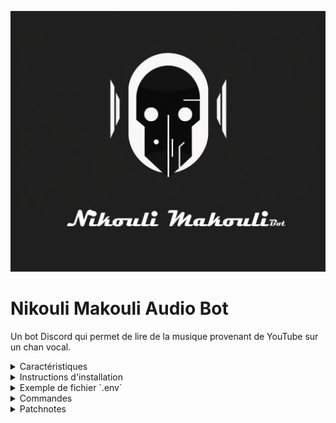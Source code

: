 ![Cover](https://github.com/Lumantis/BotAudio/blob/bugged-do-not-use-master/NikouliMakouli.png)

# Nikouli Makouli Audio Bot

Un bot Discord qui permet de lire de la musique provenant de YouTube sur un chan vocal.

<details>
  <summary>Caractéristiques</summary>

  - Rejoindre et quitter des canaux vocaux
  - Lire de la musique à partir de YouTube
  - Mettre en pause, reprendre et passer des pistes
  - Télécharger et lire des playlists YouTube

</details>

<details>
  <summary>Instructions d'installation</summary>

  1. Clonez ce dépôt
  2. Installez les dépendances en exécutant `pip install -r requirements.txt`
  3. Configurez vos variables d'environnement dans un fichier `.env` (voir exemple ci-dessous)
  4. Lancez le bot avec `python main.py`

</details>

<details>
  <summary>Exemple de fichier `.env`</summary>

  `DISCORD_TOKEN=Votre-Token-Discord`

</details>

<details>
  <summary>Commandes</summary>

  - `/lire <url>` : Fait lire une piste de musique par le bot à partir de l'URL de YouTube spécifiée
  - `/playlist <url>` : Fait lire une playlist de musique par le bot à partir de l'URL de YouTube spécifiée
  - `/quitter` : Fait quitter le canal vocal au bot
  - `/clean` : Nettoie le dossier de la playlist (nécessite des permissions de gestion des messages)
  - `/find <track_name>` : Recherche une piste sur YouTube et la met en file d'attente pour être lue

</details>

<details>
  <summary>Patchnotes</summary>
  
  ###### Version 1.0.3 (22 juin 2023) :

  - Optimisation de la gestion de la file d'attente : Le téléchargement de la chanson suivante est désormais effectué pendant que la chanson actuelle est en train de jouer, afin de réduire le délai de lecture.
  - Modification des options yt-dlp : Les options ont été modifiées pour télécharger directement le fichier audio au format MP3, ce qui réduit le temps de traitement et l'utilisation du CPU.
  - Ajout de la gestion des erreurs de téléchargement : En cas d'échec du téléchargement, un message est renvoyé.
  - Correction de bugs mineurs et améliorations générales.
  
  ###### Version 1.0.2 (15 juin 2023) :

  - Correction d'un bug où le bot ne se connectait pas correctement à un canal vocal lors de l'utilisation de la commande `/lire`.
  - Amélioration de la gestion des exceptions lors de l'extraction des informations de la playlist.
  - Utilisation de chemins relatifs pour les fichiers afin d'améliorer la portabilité du code.
  - Optimisation de l'utilisation des fonctions asynchrones pour les opérations d'E/S.
  - Ajout de la gestion des exceptions spécifiques lors de la connexion au canal vocal dans la commande `/lire`.
  - Utilisation de la méthode `disconnect()` pour déconnecter le bot du canal vocal dans la classe `MusicPlayer`.
  - Utilisation de l'événement `on_voice_state_update` pour gérer les actions à effectuer lorsque le bot est déconnecté d'un canal vocal.
  - Utilisation de `discord.AutoShardedClient` pour la gestion automatique des sessions shardless.
  - Amélioration de la fonction `add_to_queue` dans la classe `MusicPlayer` pour éviter le spam du canal textuel lors de l'ajout de titres. (encore expérimental)
  
  ###### Version 1.0.1 (14 juin 2023) :

  - Ajout de la fonctionnalité de gestion de playlist : `/playlist + url` (expérimental)
  - Gestion des exceptions lors de l'extraction des informations de la playlist pour éviter les blocages.
  - Ajout de la prise en charge de la dernière version de la bibliothèque `yt_dlp`.
  - Correction de bugs mineurs et améliorations générales.

</details>
